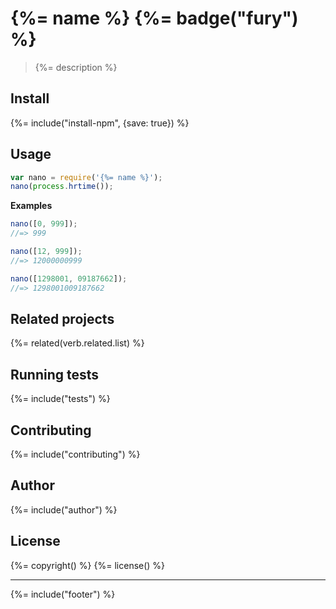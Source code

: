 # {%= name %} {%= badge("fury") %}

> {%= description %}

## Install
{%= include("install-npm", {save: true}) %}

## Usage

```js
var nano = require('{%= name %}');
nano(process.hrtime());
```

**Examples**

```js
nano([0, 999]);
//=> 999

nano([12, 999]);
//=> 12000000999

nano([1298001, 09187662]);
//=> 1298001009187662
```

## Related projects
{%= related(verb.related.list) %}  

## Running tests
{%= include("tests") %}

## Contributing
{%= include("contributing") %}

## Author
{%= include("author") %}

## License
{%= copyright() %}
{%= license() %}

***

{%= include("footer") %}
